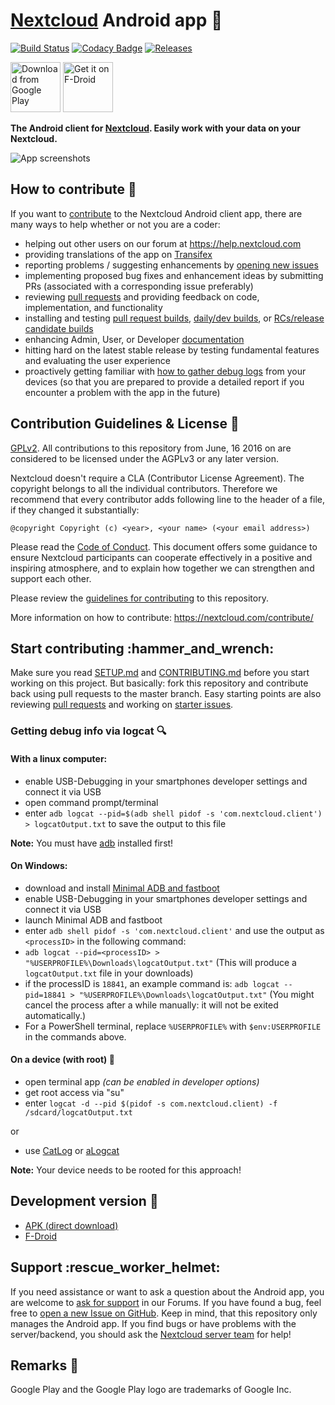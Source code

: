 # [Nextcloud](https://nextcloud.com) Android app :iphone:

[![Build Status](https://drone.nextcloud.com/api/badges/nextcloud/android/status.svg)](https://drone.nextcloud.com/nextcloud/android) [![Codacy Badge](https://api.codacy.com/project/badge/Grade/80401cb343854343b4d94acbfb72d3ec)](https://www.codacy.com/app/Nextcloud/android?utm_source=github.com\&utm_medium=referral\&utm_content=nextcloud/android\&utm_campaign=Badge_Grade) [![Releases](https://img.shields.io/github/release/nextcloud/android.svg)](https://github.com/nextcloud/android/releases/latest)

[<img src="https://play.google.com/intl/en_us/badges/images/generic/en_badge_web_generic.png" 
alt="Download from Google Play" 
height="80">](https://play.google.com/store/apps/details?id=com.nextcloud.client)
[<img src="https://f-droid.org/badge/get-it-on.png"
alt="Get it on F-Droid"
height="80">](https://f-droid.org/packages/com.nextcloud.client/)

**The Android client for [Nextcloud](https://nextcloud.com). Easily work with your data on your Nextcloud.**

![App screenshots](/doc/Nextcloud_Android_Screenshots.png "App screenshots")

## How to contribute :rocket:

If you want to [contribute](https://nextcloud.com/contribute/) to the Nextcloud Android client app, there are many ways to help whether or not you are a coder: 

*   helping out other users on our forum at https://help.nextcloud.com
*   providing translations of the app on [Transifex](https://app.transifex.com/nextcloud/nextcloud/android/)
*   reporting problems / suggesting enhancements by [opening new issues](https://github.com/nextcloud/android/issues/new/choose)
*   implementing proposed bug fixes and enhancement ideas by submitting PRs (associated with a corresponding issue preferably)
*   reviewing [pull requests](https://github.com/nextcloud/android/pulls) and providing feedback on code, implementation, and functionality
*   installing and testing [pull request builds](https://github.com/nextcloud/android/pulls), [daily/dev builds](https://github.com/nextcloud/android#development-version-hammer), or [RCs/release candidate builds](https://github.com/nextcloud/android/releases) 
*   enhancing Admin, User, or Developer [documentation](https://github.com/nextcloud/documentation/)
*   hitting hard on the latest stable release by testing fundamental features and evaluating the user experience
*   proactively getting familiar with [how to gather debug logs](https://github.com/nextcloud/android#getting-debug-info-via-logcat-mag) from your devices (so that you are prepared to provide a detailed report if you encounter a problem with the app in the future)

## Contribution Guidelines & License :scroll:

[GPLv2](https://github.com/nextcloud/android/blob/master/LICENSE.txt). All contributions to this repository from June, 16 2016 on are considered to be licensed under the AGPLv3 or any later version.

Nextcloud doesn't require a CLA (Contributor License Agreement). The copyright belongs to all the individual contributors. Therefore we recommend that every contributor adds following line to the header of a file, if they changed it substantially:

    @copyright Copyright (c) <year>, <your name> (<your email address>)

Please read the [Code of Conduct](https://nextcloud.com/community/code-of-conduct/). This document offers some guidance to ensure Nextcloud participants can cooperate effectively in a positive and inspiring atmosphere, and to explain how together we can strengthen and support each other.

Please review the [guidelines for contributing](https://github.com/nextcloud/android/blob/master/CONTRIBUTING.md) to this repository.

More information on how to contribute: <https://nextcloud.com/contribute/>

## Start contributing :hammer\_and\_wrench:

Make sure you read [SETUP.md](https://github.com/nextcloud/android/blob/master/SETUP.md) and [CONTRIBUTING.md](https://github.com/nextcloud/android/blob/master/CONTRIBUTING.md) before you start working on this project. But basically: fork this repository and contribute back using pull requests to the master branch.
Easy starting points are also reviewing [pull requests](https://github.com/nextcloud/android/pulls) and working on [starter issues](https://github.com/nextcloud/android/issues?q=is%3Aopen+is%3Aissue+label%3A%22starter+issue%22).

### Getting debug info via logcat :mag:

#### With a linux computer:

*   enable USB-Debugging in your smartphones developer settings and connect it via USB
*   open command prompt/terminal
*   enter `adb logcat --pid=$(adb shell pidof -s 'com.nextcloud.client') > logcatOutput.txt` to save the output to this file

**Note:** You must have [adb](https://developer.android.com/studio/releases/platform-tools.html) installed first!

#### On Windows:

*   download and install [Minimal ADB and fastboot](https://forum.xda-developers.com/t/tool-minimal-adb-and-fastboot-2-9-18.2317790/#post-42407269)
*   enable USB-Debugging in your smartphones developer settings and connect it via USB
*   launch Minimal ADB and fastboot
*   enter `adb shell pidof -s 'com.nextcloud.client'` and use the output as `<processID>` in the following command:
*   `adb logcat --pid=<processID> > "%USERPROFILE%\Downloads\logcatOutput.txt"` (This will produce a `logcatOutput.txt` file in your downloads)
*   if the processID is `18841`, an example command is: `adb logcat --pid=18841 > "%USERPROFILE%\Downloads\logcatOutput.txt"` (You might cancel the process after a while manually: it will not be exited automatically.)
*   For a PowerShell terminal, replace `%USERPROFILE%` with `$env:USERPROFILE` in the commands above.

#### On a device (with root) :wrench:

*   open terminal app *(can be enabled in developer options)*
*   get root access via "su"
*   enter `logcat -d --pid $(pidof -s com.nextcloud.client) -f /sdcard/logcatOutput.txt`

or

*   use [CatLog](https://play.google.com/store/apps/details?id=com.nolanlawson.logcat) or [aLogcat](https://play.google.com/store/apps/details?id=org.jtb.alogcat)

**Note:** Your device needs to be rooted for this approach!

## Development version :hammer:

*   [APK (direct download)](https://download.nextcloud.com/android/dev/latest.apk)
*   [F-Droid](https://f-droid.org/en/packages/com.nextcloud.android.beta/)

## Support :rescue\_worker\_helmet:

If you need assistance or want to ask a question about the Android app, you are welcome to [ask for support](https://help.nextcloud.com/c/clients/android) in our Forums. If you have found a bug, feel free to [open a new Issue on GitHub](https://github.com/nextcloud/android/issues). Keep in mind, that this repository only manages the Android app. If you find bugs or have problems with the server/backend, you should ask the [Nextcloud server team](https://github.com/nextcloud/server) for help!

## Remarks :scroll:

Google Play and the Google Play logo are trademarks of Google Inc.
